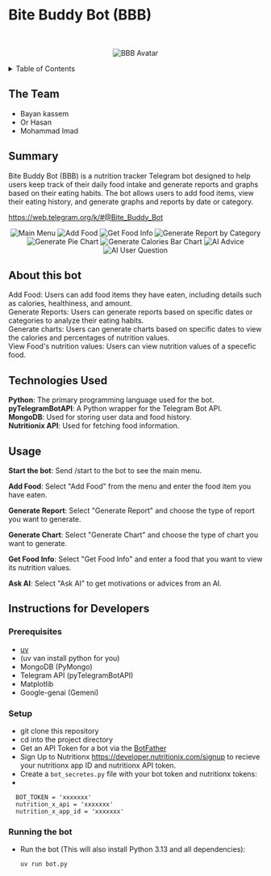 # Bite Buddy Bot (BBB)

<br />

<div align="center">
  
  ![BBB Avatar][BBB-Icon]
  
</div>

<!-- TABLE OF CONTENTS -->
<details>
  <summary>Table of Contents</summary>
  <ol>
    <li>
      <a href="#the-team">The Team</a>
    </li>
    <li>
      <a href="#summary">Summary</a>
    </li>
    <li>
      <a href="#about-this-bot">About this bot</a>
    </li>
    <li>
      <a href="#technologies-used">Technologies Used</a>
    </li>
    <li>
      <a href="#used">Used</a>
    </li>
    <li><a href="#instructions-for-developers">Instructions for Developers</a></li>
      <ul>
        <li><a href="#prerequisites">Prerequisites</a></li>
        <li><a href="#setup">Setup</a></li>
        <li><a href="#running-the-bot">Running the bot</a></li>
      </ul>
  </ol>
</details>

<!-- THE TEAM -->
## The Team

- Bayan kassem
- Or Hasan
- Mohammad Imad

<!-- SUMMARY -->
## Summary

Bite Buddy Bot (BBB) is a nutrition tracker Telegram bot designed to help users keep track of their daily food intake and generate reports and graphs based on their eating habits. The bot allows users to add food items, view their eating history, and generate graphs and reports by date or category.

https://web.telegram.org/k/#@Bite_Buddy_Bot

<div align="center">
  
  ![Main Menu][Main-Menu]
  ![Add Food][Add-Food]
  ![Get Food Info][Get-Food-Info]
  ![Generate Report by Category][Generate-Report-by-Category]
  ![Generate Pie Chart][Generate_Pie_Chart]
  ![Generate Calories Bar Chart][Generate-Calories-Bar-Chart]
  ![AI Advice][AI-Advice]
  ![AI User Question][AI-User-Question]
  
</div>

<!-- ABOUT THIS BOT -->
## About this bot

Add Food: Users can add food items they have eaten, including details such as calories, healthiness, and amount.  
Generate Reports: Users can generate reports based on specific dates or categories to analyze their eating habits.  
Generate charts: Users can generate charts based on specific dates to view the calories and percentages of nutrition values.  
View Food's nutrition values: Users can view nutrition values of a specefic food.

<!-- TECHNOLOGIES USED -->
## Technologies Used

**Python**: The primary programming language used for the bot.  
**pyTelegramBotAPI**: A Python wrapper for the Telegram Bot API.  
**MongoDB**: Used for storing user data and food history.  
**Nutritionix API**: Used for fetching food information.  

<!-- USAGE -->
## Usage
**Start the bot**: Send /start to the bot to see the main menu.  

**Add Food**: Select "Add Food" from the menu and enter the food item you have eaten.  

**Generate Report**: Select "Generate Report" and choose the type of report you want to generate. 

**Generate Chart**: Select "Generate Chart" and choose the type of chart you want to generate. 

**Get Food Info**: Select "Get Food Info" and enter a food that you want to view its nutrition values.

**Ask AI**: Select "Ask AI" to get motivations or advices from an AI.

<!-- INSTRUCTIONS FOR DEVELOPERS -->
## Instructions for Developers 
### Prerequisites
- [uv](https://docs.astral.sh/uv/getting-started/installation/)
- (uv van install python for you)
- MongoDB (PyMongo)
- Telegram API (pyTelegramBotAPI)
- Matplotlib
- Google-genai (Gemeni)

### Setup
- git clone this repository 
- cd into the project directory
- Get an API Token for a bot via the [BotFather](https://telegram.me/BotFather)
- Sign Up to Nutritionx https://developer.nutritionix.com/signup to recieve your nutritionx app ID and nutritionx API token.
- Create a `bot_secretes.py` file with your bot token and nutritionx tokens:
- 

      BOT_TOKEN = 'xxxxxxx'
      nutrition_x_api = 'xxxxxxx'
      nutrition_x_app_id = 'xxxxxxx'
  
### Running the bot        
- Run the bot (This will also install Python 3.13 and all dependencies):

      uv run bot.py


<!-- MARKDOWN LINKS & IMAGES -->
[BBB-Icon]: Media/Bite_Buddy_Bot_Profile_Picture_v.2.png
[Main-Menu]: Media/Examples/Main_Menu.png
[Add-Food]: Media/Examples/Add_Food.png
[Not-a-Food]: Media/Examples/Add_Food_-_Not_a_Food.png
[Get-Food-Info]: Media/Examples/Get_Food_Info.png
[Generate-Daily-Report]: Media/Examples/Generate_Daily_Report.png
[Generate-Report-by-Category]: Media/Examples/Generate_Report_by_Category.png
[Generate_Pie_Chart]: Media/Examples/Generate_Daily_Pie_Chart.png
[Generate-Calories-Bar-Chart]: Media/Examples/Generate_Daily_Calories_Bar_Chart.png
[AI-Motivation-Message]: Media/Examples/AI_Motivation_Message.png
[AI-Advice]: Media/Examples/AI_Advice.png
[AI-User-Question]: Media/Examples/AI_User_Question.png
